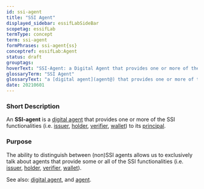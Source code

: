 ```yaml
---
id: ssi-agent
title: "SSI Agent"
displayed_sidebar: essifLabSideBar
scopetag: essifLab
termType: concept
term: ssi-agent
formPhrases: ssi-agent{ss}
conceptref: essifLab:Agent
status: draft
grouptags:
hoverText: "SSI-Agent: a Digital Agent that provides one or more of the SSI functionalities (Issuer, Holder, Verifier, Wallet) to its Principal."
glossaryTerm: "SSI Agent"
glossaryText: "a [digital agent](agent@) that provides one or more of the [ssi functionalities](ssi-agent@) ([issuer](@), [holder](@), [verifier](@), [wallet](@)) to its [principal](@)."
date: 20210601
---
```


### Short Description

An **SSI-agent** is a [digital agent](agent@) that provides one or more of the SSI functionalities (i.e. [issuer](@), [holder](@), [verifier](@), [wallet](@)) to its [principal](@).

### Purpose

The ability to distinguish between (non)SSI agents allows us to exclusively talk about agents that provide some or all of the SSI functionalities (i.e. [issuer](@), [holder](@), [verifier](@), [wallet](@)).

See also: [digital agent](agent@), and [agent](@).
